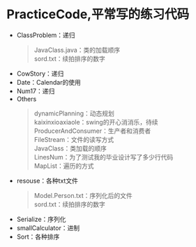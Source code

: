 # PracticeCode,平常写的练习代码
* ClassProblem：递归<br/>
    >JavaClass.java：类的加载顺序<br/>
     sord.txt：续拍排序的数字<br/>
* CowStory：递归<br/>
* Date：Calendar的使用<br/>
* Num17：递归<br/>
* Others<br/>
    >dynamicPlanning：动态规划<br/>
    kaixinxioaxiaole：swing的开心消消乐，待续<br/>
    ProducerAndConsumer：生产者和消费者<br/>
    FileStream：文件的读写方式<br/>
    JavaClass：类加载的顺序<br/>
    LinesNum：为了测试我的毕业设计写了多少行代码<br/>
    MapList：遍历的方式<br/>
* resouse：各种txt文件<br/>
    >Model.Person.txt：序列化后的文件<br/>
     sord.txt：续拍排序的数字<br/>
* Serialize：序列化<br/>
* smallCalculator：进制<br/>
* Sort：各种排序<br/>

